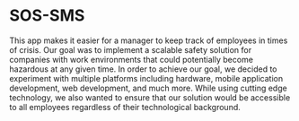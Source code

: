 # SOS-SMS

This app makes it easier for a manager to keep track of employees in times of crisis. Our goal was to implement a scalable safety solution for companies with work environments that could potentially become hazardous at any given time. In order to achieve our goal, we decided to experiment with multiple platforms including hardware, mobile application development, web development, and much more. While using cutting edge technology, we also wanted to ensure that our solution would be accessible to all employees regardless of their technological background.


